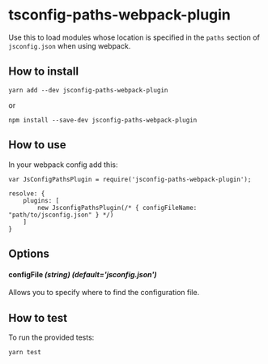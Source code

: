 # tsconfig-paths-webpack-plugin

Use this to load modules whose location is specified in the `paths` section of
`jsconfig.json` when using webpack.

## How to install

```
yarn add --dev jsconfig-paths-webpack-plugin
```

or

```
npm install --save-dev jsconfig-paths-webpack-plugin
```

## How to use

In your webpack config add this:

```
var JsConfigPathsPlugin = require('jsconfig-paths-webpack-plugin');

resolve: {
    plugins: [
        new JsconfigPathsPlugin(/* { configFileName: "path/to/jsconfig.json" } */)
    ]
}
```

## Options


#### configFile _(string) (default='jsconfig.json')_

Allows you to specify where to find the configuration file.

## How to test

To run the provided tests:

```
yarn test
```
